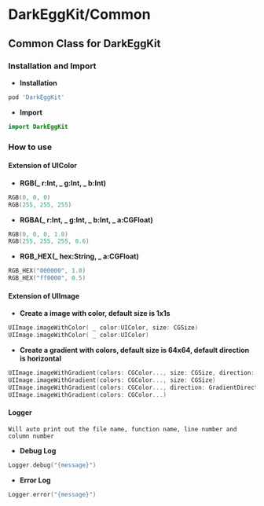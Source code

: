 #  DarkEggKit/Common

## Common Class for DarkEggKit

### Installation and Import

* **Installation**
```ruby
pod 'DarkEggKit'
```

* **Import**

```Swift
import DarkEggKit
```

### How to use

#### Extension of UIColor

* **RGB(_ r:Int, _ g:Int, _ b:Int)**
```Swift
RGB(0, 0, 0)
RGB(255, 255, 255)
```

* **RGBA(_ r:Int, _ g:Int, _ b:Int, _ a:CGFloat)**
```Swift
RGB(0, 0, 0, 1.0)
RGB(255, 255, 255, 0.6)
```

* **RGB_HEX(_ hex:String, _ a:CGFloat)**
```Swift
RGB_HEX("000000", 1.0)
RGB_HEX("ff0000", 0.5)
```

#### Extension of UIImage

* **Create a image with color, default size is 1x1s**

```Swift
UIImage.imageWithColor( _ color:UIColor, size: CGSize)
UIImage.imageWithColor( _ color:UIColor)
```

* **Create a gradient with colors, default size is 64x64, default direction is horizontal**

```Swift
UIImage.imageWithGradient(colors: CGColor..., size: CGSize, direction: GradientDirection)
UIImage.imageWithGradient(colors: CGColor..., size: CGSize)
UIImage.imageWithGradient(colors: CGColor..., direction: GradientDirection)
UIImage.imageWithGradient(colors: CGColor...)
```

#### Logger

    Will auto print out the file name, function name, line number and column number

* **Debug Log**


```Swift
Logger.debug("{message}")
```

* **Error Log**

```Swift
Logger.error("{message}")
```

